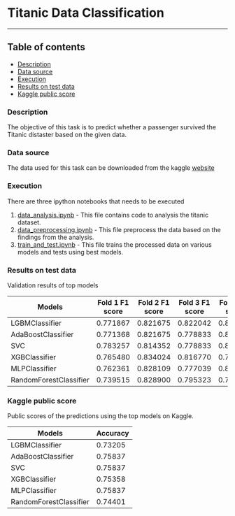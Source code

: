 # Titanic Data Classification
---

## Table of contents

- [Description](#description)
- [Data source](#data-source)
- [Execution](#Execution)
- [Results on test data](#results-on-test-data)
- [Kaggle public score](#kaggle-public-score)


### Description

The objective of this task is to predict whether a passenger survived the Titanic distaster based on the given data.

### Data source

The data used for this task can be downloaded from the kaggle [website](https://www.kaggle.com/c/titanic/data)

### Execution

There are three ipython notebooks that needs to be executed

1. [data_analysis.ipynb](src/data_analysis.ipynb) - This file contains code to analysis the titanic dataset.
2. [data_preprocessing.ipynb](src/data_preprocessing.ipynb) - This file preprocess the data based on the findings from the analysis.
3. [train_and_test.ipynb](src/train_and_test.ipynb) - This file trains the processed data on various models and tests using best models.

### Results on test data

Validation results of top models

|Models|Fold 1 F1 score|Fold 2 F1 score|Fold 3 F1 score|Fold 4 F1 score|Fold 1 Accuracy|Fold 2 Accuracy|Fold 3 Accuracy|Fold 4 Accuracy|
|---|---|---|---|---|---|---|---|---|
|LGBMClassifier	        |0.771867	|0.821675	|0.822042	|0.805857   |0.784753	|0.829596	|0.834081	|0.815315|
|AdaBoostClassifier     |0.771368   |0.821675   |0.778833   |0.840860   |0.780269   |0.829596   |0.798206   |0.851351|
|SVC                    |0.783257	|0.814352	|0.778833	|0.829467   |0.793722	|0.820628	|0.798206	|0.842342|
|XGBClassifier	        |0.765480	|0.834024	|0.816770	|0.789337   |0.780269	|0.843049	|0.829596	|0.801802|
|MLPClassifier	        |0.762361	|0.828109	|0.777039	|0.831215   |0.775785	|0.838565	|0.793722	|0.842342|
|RandomForestClassifier |0.739515   |0.828900   |0.795323   |0.793640   |0.762332   |0.838565   |0.811659   |0.806306|

### Kaggle public score

Public scores of the predictions using the top models on Kaggle.

|Models                 |Accuracy|
|-----------------------|--------|
|LGBMClassifier	        |0.73205 |
|AdaBoostClassifier     |0.75837 |
|SVC                    |0.75837 |
|XGBClassifier	        |0.75358 |
|MLPClassifier	        |0.75837 |
|RandomForestClassifier |0.74401 |





